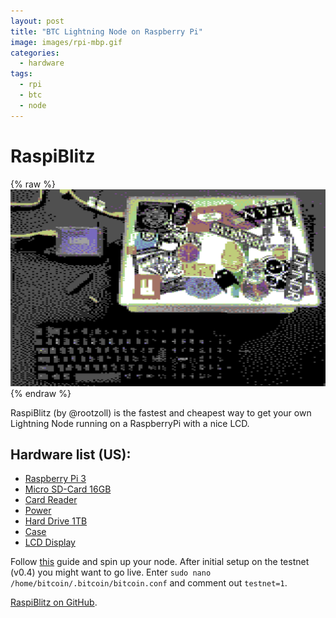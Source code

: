 ```yaml
---
layout: post
title: "BTC Lightning Node on Raspberry Pi"
image: images/rpi-mbp.gif
categories:
  - hardware
tags:
  - rpi
  - btc
  - node
---
```

# RaspiBlitz

{% raw %}<img src="/images/rpi-mbp.jpg" alt="rpi-mbp-8bit">{% endraw %}

RaspiBlitz (by @rootzoll) is the fastest and cheapest way to get your own Lightning Node running on a RaspberryPi with a nice LCD.

## Hardware list (US):

* [Raspberry Pi 3](http://a.co/ahl7RIp)
* [Micro SD-Card 16GB](http://a.co/6R49HZz)
* [Card Reader](http://a.co/6e03D7Z)
* [Power](http://a.co/ciFRcYg)
* [Hard Drive 1TB](http://a.co/eUgVfLd)
* [Case](http://a.co/1774Hwl)
* [LCD Display](http://a.co/65p2wu6)

Follow [this](https://github.com/rootzoll/raspiblitz/blob/master/README.md#prepare-your-hardware) guide and spin up your node. After initial setup on the testnet (v0.4) you might want to go live. Enter `sudo nano /home/bitcoin/.bitcoin/bitcoin.conf` and comment out `testnet=1`.

[RaspiBlitz on GitHub](https://github.com/rootzoll/raspiblitz).
